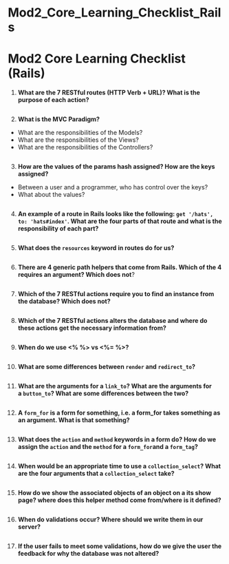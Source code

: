 # Mod2_Core_Learning_Checklist_Rails


# Mod2 Core Learning Checklist (Rails)

1) **What are the 7 RESTful routes (HTTP Verb + URL)? What is the purpose of each action?**
````
````
2) **What is the MVC Paradigm?** 
  - What are the responsibilities of the Models? 
  - What are the responsibilities of the Views? 
  - What are the responsibilities of the Controllers?
````
````
3) **How are the values of the params hash assigned? How are the keys assigned?**
  - Between a user and a programmer, who has control over the keys? 
  - What about the values?
````
````
4) **An example of a route in Rails looks like the following: `get '/hats', to: 'hats#index'`. What are the four parts of that route and what is the responsibility of each part?**
````
````
5) **What does the `resources` keyword in routes do for us?**
````
````
6) **There are 4 generic path helpers that come from Rails. Which of the 4 requires an argument? Which does not**?
````
````
7) **Which of the 7 RESTful actions require you to find an instance from the database? Which does not?**
````
````
8) **Which of the 7 RESTful actions alters the database and where do these actions get the necessary information from?**
````
````
9) **When do we use <% %> vs <%= %>?**
````
````
10) **What are some differences between `render` and `redirect_to`?**
````
````
11) **What are the arguments for a `link_to`? What are the arguments for a `button_to`? What are some differences between the two?**
````
````
12) **A `form_for` is a form for something, i.e. a form_for takes something as an argument. What is that something?**
````
````
13) **What does the `action` and `method` keywords in a form do? How do we assign the `action` and the `method` for a `form_for`and a `form_tag`?**
````
````
14) **When would be an appropriate time to use a `collection_select`? What are the four arguments that a `collection_select` take?**
````
````
15) **How do we show the associated objects of an object on a its show page? where does this helper method come from/where is it defined?**
````
````
16) **When do validations occur? Where should we write them in our server?**
````
````
17) **If the user fails to meet some validations, how do we give the user the feedback for why the database was not altered?**
 ````
````